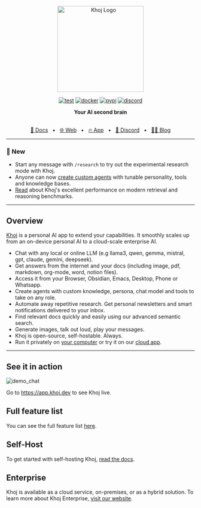 <p align="center"><img src="https://assets.khoj.dev/khoj-logo-sideways-1200x540.png" width="230" alt="Khoj Logo"></p>

<div align="center">

[![test](https://github.com/khoj-ai/khoj/actions/workflows/test.yml/badge.svg)](https://github.com/khoj-ai/khoj/actions/workflows/test.yml)
[![docker](https://github.com/khoj-ai/khoj/actions/workflows/dockerize.yml/badge.svg)](https://github.com/khoj-ai/khoj/pkgs/container/khoj)
[![pypi](https://github.com/khoj-ai/khoj/actions/workflows/pypi.yml/badge.svg)](https://pypi.org/project/khoj/)
[![discord](https://img.shields.io/discord/1112065956647284756?style=plastic&label=discord)](https://discord.gg/BDgyabRM6e)

</div>

<div align="center">
<b>Your AI second brain</b>
</div>

<br />

<div align="center">

[📑 Docs](https://docs.khoj.dev)
<span>&nbsp;&nbsp;•&nbsp;&nbsp;</span>
[🌐 Web](https://khoj.dev)
<span>&nbsp;&nbsp;•&nbsp;&nbsp;</span>
[🔥 App](https://app.khoj.dev)
<span>&nbsp;&nbsp;•&nbsp;&nbsp;</span>
[💬 Discord](https://discord.gg/BDgyabRM6e)
<span>&nbsp;&nbsp;•&nbsp;&nbsp;</span>
[✍🏽 Blog](https://blog.khoj.dev)

</div>

***

### 🎁 New
* Start any message with `/research` to try out the experimental research mode with Khoj.
* Anyone can now [create custom agents](https://blog.khoj.dev/posts/create-agents-on-khoj/) with tunable personality, tools and knowledge bases.
* [Read](https://blog.khoj.dev/posts/evaluate-khoj-quality/) about Khoj's excellent performance on modern retrieval and reasoning benchmarks.

***

## Overview

[Khoj](https://khoj.dev) is a personal AI app to extend your capabilities. It smoothly scales up from an on-device personal AI to a cloud-scale enterprise AI.

- Chat with any local or online LLM (e.g llama3, qwen, gemma, mistral, gpt, claude, gemini, deepseek).
- Get answers from the internet and your docs (including image, pdf, markdown, org-mode, word, notion files).
- Access it from your Browser, Obsidian, Emacs, Desktop, Phone or Whatsapp.
- Create agents with custom knowledge, persona, chat model and tools to take on any role.
- Automate away repetitive research. Get personal newsletters and smart notifications delivered to your inbox.
- Find relevant docs quickly and easily using our advanced semantic search.
- Generate images, talk out loud, play your messages.
- Khoj is open-source, self-hostable. Always.
- Run it privately on [your computer](https://docs.khoj.dev/get-started/setup) or try it on our [cloud app](https://app.khoj.dev).

***

## See it in action

![demo_chat](https://github.com/khoj-ai/khoj/blob/master/documentation/assets/img/quadratic_equation_khoj_web.gif?raw=true)

Go to https://app.khoj.dev to see Khoj live.

## Full feature list
You can see the full feature list [here](https://docs.khoj.dev/category/features).

## Self-Host

To get started with self-hosting Khoj, [read the docs](https://docs.khoj.dev/get-started/setup).

## Enterprise

Khoj is available as a cloud service, on-premises, or as a hybrid solution. To learn more about Khoj Enterprise, [visit our website](https://khoj.dev/teams).
